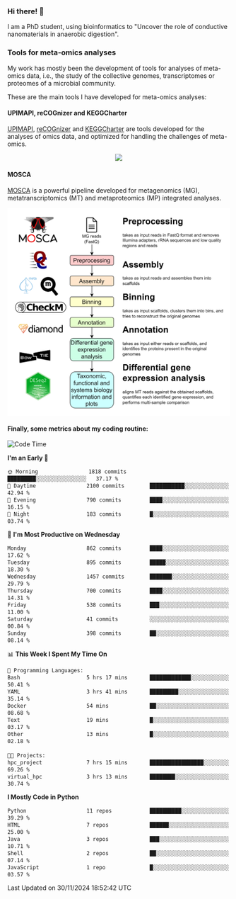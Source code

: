### Hi there! 👋

I am a PhD student, using bioinformatics to "Uncover the role of conductive nanomaterials in anaerobic digestion".

### Tools for meta-omics analyses

My work has mostly been the development of tools for analyses of meta-omics data, i.e., the study of the collective genomes, transcriptomes or proteomes of a microbial community.

These are the main tools I have developed for meta-omics analyses:

#### UPIMAPI, reCOGnizer and KEGGCharter

[UPIMAPI](https://github.com/iquasere/UPIMAPI), [reCOGnizer](https://github.com/iquasere/reCOGnizer) and [KEGGCharter](https://github.com/iquasere/KEGGCharter) are tools developed for the analyses of omics data, and optimized for handling the challenges of meta-omics.

<p align="center">
    <img src="assets/annotation_paper.png">
</p>

#### MOSCA

[MOSCA](https://github.com/iquasere/MOSCA) is a powerful pipeline developed for metagenomics (MG), metatranscriptomics (MT) and metaproteomics (MP) integrated analyses.

<p align="center">
    <img src="assets/mosca_workflow.png" align="center" width="700">
</p>


#### Finally, some metrics about my coding routine:

<!--START_SECTION:waka-->
![Code Time](http://img.shields.io/badge/Code%20Time-883%20hrs%2015%20mins-blue)

**I'm an Early 🐤** 

```text
🌞 Morning                1818 commits        █████████░░░░░░░░░░░░░░░░   37.17 % 
🌆 Daytime                2100 commits        ███████████░░░░░░░░░░░░░░   42.94 % 
🌃 Evening                790 commits         ████░░░░░░░░░░░░░░░░░░░░░   16.15 % 
🌙 Night                  183 commits         █░░░░░░░░░░░░░░░░░░░░░░░░   03.74 % 
```
📅 **I'm Most Productive on Wednesday** 

```text
Monday                   862 commits         ████░░░░░░░░░░░░░░░░░░░░░   17.62 % 
Tuesday                  895 commits         █████░░░░░░░░░░░░░░░░░░░░   18.30 % 
Wednesday                1457 commits        ███████░░░░░░░░░░░░░░░░░░   29.79 % 
Thursday                 700 commits         ████░░░░░░░░░░░░░░░░░░░░░   14.31 % 
Friday                   538 commits         ███░░░░░░░░░░░░░░░░░░░░░░   11.00 % 
Saturday                 41 commits          ░░░░░░░░░░░░░░░░░░░░░░░░░   00.84 % 
Sunday                   398 commits         ██░░░░░░░░░░░░░░░░░░░░░░░   08.14 % 
```


📊 **This Week I Spent My Time On** 

```text
💬 Programming Languages: 
Bash                     5 hrs 17 mins       █████████████░░░░░░░░░░░░   50.41 % 
YAML                     3 hrs 41 mins       █████████░░░░░░░░░░░░░░░░   35.14 % 
Docker                   54 mins             ██░░░░░░░░░░░░░░░░░░░░░░░   08.68 % 
Text                     19 mins             █░░░░░░░░░░░░░░░░░░░░░░░░   03.17 % 
Other                    13 mins             █░░░░░░░░░░░░░░░░░░░░░░░░   02.18 % 

🐱‍💻 Projects: 
hpc_project              7 hrs 15 mins       █████████████████░░░░░░░░   69.26 % 
virtual_hpc              3 hrs 13 mins       ████████░░░░░░░░░░░░░░░░░   30.74 % 
```

**I Mostly Code in Python** 

```text
Python                   11 repos            ██████████░░░░░░░░░░░░░░░   39.29 % 
HTML                     7 repos             ██████░░░░░░░░░░░░░░░░░░░   25.00 % 
Java                     3 repos             ███░░░░░░░░░░░░░░░░░░░░░░   10.71 % 
Shell                    2 repos             ██░░░░░░░░░░░░░░░░░░░░░░░   07.14 % 
JavaScript               1 repo              █░░░░░░░░░░░░░░░░░░░░░░░░   03.57 % 
```




 Last Updated on 30/11/2024 18:52:42 UTC
<!--END_SECTION:waka-->
